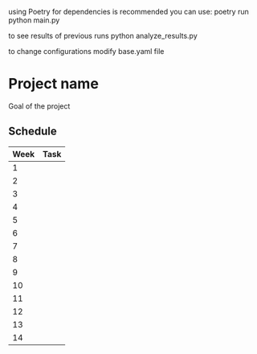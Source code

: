using Poetry for dependencies is recommended
you can use:
poetry run python main.py

to see results of previous runs
python analyze_results.py

to change configurations modify base.yaml file



# Project name

Goal of the project


## Schedule

| Week | Task |
| ---- | ---- |
| 1    |      |
| 2    |      |
| 3    |      |
| 4    |      |
| 5    |      |
| 6    |      |
| 7    |      |
| 8    |      |
| 9    |      |
| 10   |      |
| 11   |      |
| 12   |      |
| 13   |      |
| 14   |      |
